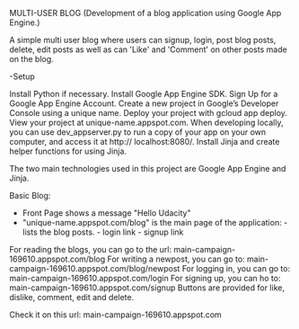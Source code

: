 MULTI-USER BLOG
(Development of a blog application using Google App Engine.)

A simple multi user blog where users can signup, login, post blog posts, delete, edit posts as well as can 'Like' and 'Comment' on other posts made on the blog.


-Setup

Install Python if necessary.
Install Google App Engine SDK.
Sign Up for a Google App Engine Account.
Create a new project in Google’s Developer Console using a unique name.
Deploy your project with gcloud app deploy.
     View your project at unique-name.appspot.com.
When developing locally, you can use dev_appserver.py to run a copy of your app on your own computer, and access it at http://       localhost:8080/.
Install Jinja and create helper functions for using Jinja.

The two main technologies used in this project are Google App Engine and Jinja. 

Basic Blog:
- Front Page shows a message "Hello Udacity"
- "unique-name.appspot.com/blog" is the main page of the application:
      - lists the blog posts.
      - login link
      - signup link

For reading the blogs, you can go to the url: main-campaign-169610.appspot.com/blog
For writing a newpost, you can go to: main-campaign-169610.appspot.com/blog/newpost
For logging in, you can go to: main-campaign-169610.appspot.com/login
For signing up, you can ho to: main-campaign-169610.appspot.com/signup 
Buttons are provided for like, dislike, comment, edit and delete.

Check it on this url: main-campaign-169610.appspot.com



